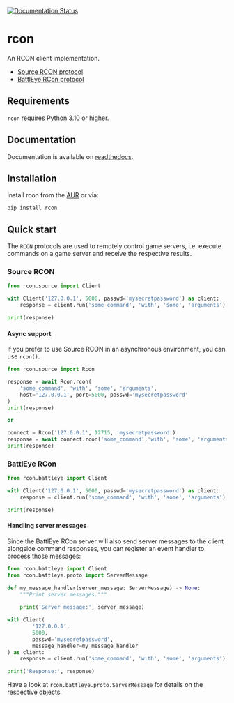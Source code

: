 [![Documentation Status](https://readthedocs.org/projects/rcon/badge/?version=latest)](https://rcon.readthedocs.io/en/latest/)

# rcon
An RCON client implementation.
* [Source RCON protocol](https://developer.valvesoftware.com/wiki/Source_RCON_Protocol)
* [BattlEye RCon protocol](https://www.battleye.com/downloads/BERConProtocol.txt)

## Requirements
`rcon` requires Python 3.10 or higher.

## Documentation
Documentation is available on [readthedocs](https://rcon.readthedocs.io/en/latest/).

## Installation
Install rcon from the [AUR](https://aur.archlinux.org/packages/python-rcon/) or via:

    pip install rcon

## Quick start
The `RCON` protocols are used to remotely control game servers, i.e. execute
commands on a game server and receive the respective results.

### Source RCON
```python
from rcon.source import Client

with Client('127.0.0.1', 5000, passwd='mysecretpassword') as client:
    response = client.run('some_command', 'with', 'some', 'arguments')

print(response)
```

#### Async support
If you prefer to use Source RCON in an asynchronous environment, you can use 
`rcon()`.

```python
from rcon.source import Rcon

response = await Rcon.rcon(
    'some_command', 'with', 'some', 'arguments',
    host='127.0.0.1', port=5000, passwd='mysecretpassword'
)
print(response)

or

connect = Rcon('127.0.0.1', 12715, 'mysecretpassword')
response = await connect.rcon('some_command','with', 'some', 'arguments')
print(response)
```

### BattlEye RCon
```python
from rcon.battleye import Client

with Client('127.0.0.1', 5000, passwd='mysecretpassword') as client:
    response = client.run('some_command', 'with', 'some', 'arguments')

print(response)
```

#### Handling server messages
Since the BattlEye RCon server will also send server messages to the client 
alongside command responses, you can register an event handler to process 
those messages:

```python
from rcon.battleye import Client
from rcon.battleye.proto import ServerMessage

def my_message_handler(server_message: ServerMessage) -> None:
    """Print server messages."""
    
    print('Server message:', server_message)

with Client(
        '127.0.0.1',
        5000,
        passwd='mysecretpassword',
        message_handler=my_message_handler
) as client:
    response = client.run('some_command', 'with', 'some', 'arguments')

print('Response:', response)
```

Have a look at `rcon.battleye.proto.ServerMessage` for details on the 
respective objects.
